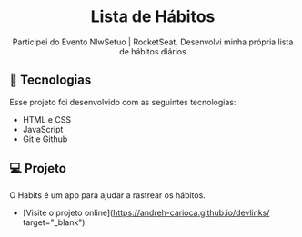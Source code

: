 <h1 align="center"> Lista de Hábitos </h1>

<p align="center">
Participei do Evento NlwSetuo | RocketSeat. Desenvolvi minha própria lista de hábitos diários
<br/>
</p>

## 🚀 Tecnologias

Esse projeto foi desenvolvido com as seguintes tecnologias:

- HTML e CSS
- JavaScript
- Git e Github

## 💻 Projeto

O Habits é um app para ajudar a rastrear os hábitos.

- [Visite o projeto online](https://andreh-carioca.github.io/devlinks/ target="_blank")

